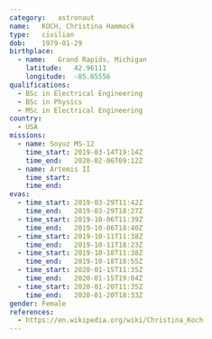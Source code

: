 ```yaml
---
category:	astronaut
name:	KOCH, Christina Hammock
type:	civilian
dob:	1979-01-29
birthplace:
  - name:	Grand Rapids, Michigan
    latitude:	42.96111
    longitude:	-85.65556
qualifications:
  - BSc in Electrical Engineering
  - BSc in Physics 
  - MSc in Electrical Engineering
country:
  - USA
missions:
  - name: Soyuz MS-12
    time_start: 2019-03-14T19:14Z
    time_end:   2020-02-06T09:12Z
  - name: Artemis II
    time_start:
    time_end:
evas:
  - time_start: 2019-03-29T11:42Z
    time_end:   2019-03-29T18:27Z
  - time_start: 2019-10-06T11:39Z
    time_end:   2019-10-06T18:40Z
  - time_start: 2019-10-11T11:38Z
    time_end:   2019-10-11T18:23Z
  - time_start: 2019-10-18T11:38Z
    time_end:   2019-10-18T18:55Z
  - time_start: 2020-01-15T11:35Z
    time_end:   2020-01-15T19:04Z
  - time_start: 2020-01-20T11:35Z
    time_end:   2020-01-20T18:33Z
gender:	Female
references:
  - https://en.wikipedia.org/wiki/Christina_Koch
---
```

